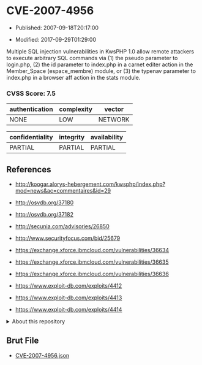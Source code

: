 # CVE-2007-4956

- Published: 2007-09-18T20:17:00

- Modified: 2017-09-29T01:29:00

Multiple SQL injection vulnerabilities in KwsPHP 1.0 allow remote attackers to execute arbitrary SQL commands via (1) the pseudo parameter to login.php, (2) the id parameter to index.php in a carnet editer action in the Member_Space (espace_membre) module, or (3) the typenav parameter to index.php in a browser aff action in the stats module.

### CVSS Score: **7.5**

| authentication | complexity | vector |
| --- | --- | --- |
| NONE | LOW | NETWORK |

| confidentiality | integrity | availability |
| --- | --- | --- |
| PARTIAL | PARTIAL | PARTIAL |

## References

* http://koogar.alorys-hebergement.com/kwsphp/index.php?mod=news&ac=commentaires&id=29

* http://osvdb.org/37180

* http://osvdb.org/37182

* http://secunia.com/advisories/26850

* http://www.securityfocus.com/bid/25679

* https://exchange.xforce.ibmcloud.com/vulnerabilities/36634

* https://exchange.xforce.ibmcloud.com/vulnerabilities/36635

* https://exchange.xforce.ibmcloud.com/vulnerabilities/36636

* https://www.exploit-db.com/exploits/4412

* https://www.exploit-db.com/exploits/4413

* https://www.exploit-db.com/exploits/4414

<details>
<summary>About this repository</summary> 

  This repository is part of the project [Live Hack CVE](https://github.com/Live-Hack-CVE). Main website can be found [www.live-hack.org](https://www.live-hack.org) 
  
  Made by [Sn0wAlice](https://github.com/Sn0wAlice) for the people that care about security and need to have a feed of the latest CVEs. Hope you enjoy it, don't forget to star the repo and follow me on [Twitter](https://twitter.com/Sn0wAlice) and [Github](https://github.com/Sn0wAlice). And that is my [personnal website](https://www.alice-snow.me/)

  - [Home Page](https://github.com/Live-Hack-CVE)
  - [Framework](https://github.com/Live-Hack-CVE/cve-framework)
  - [CVE database](https://github.com/Live-Hack-CVE/full_database)
  - [Changelog](https://github.com/Live-Hack-CVE/Changelog)
</details>

## Brut File

* [CVE-2007-4956.json](https://raw.githubusercontent.com/Live-Hack-CVE/full_database/main/cves/2007/CVE-2007-4956.json)


